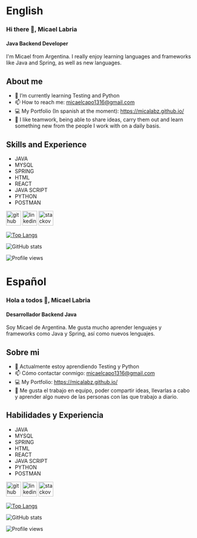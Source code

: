 # English
### Hi there 👋, Micael Labria
#### Java Backend Developer
I'm Micael from Argentina. I really enjoy learning languages and frameworks like Java and Spring, as well as new languages.

## About me
- 🌱 I’m currently learning Testing and Python 
- 📫 How to reach me: micaelcapo1316@gmail.com 
- 💻 My Portfolio (In spanish at the moment): https://micalabz.github.io/
- 🤝 I like teamwork, being able to share ideas, carry them out and learn something new from the people I work with on a daily basis.

## Skills and Experience

- JAVA 
- MYSQL 
- SPRING  
- HTML  
- REACT
- JAVA SCRIPT  
- PYTHON
- POSTMAN 

[<img src='https://cdn.jsdelivr.net/npm/simple-icons@3.0.1/icons/github.svg' alt='github' height='40'>](https://github.com/MicaLabz) 
[<img src='https://cdn.jsdelivr.net/npm/simple-icons@3.0.1/icons/linkedin.svg' alt='linkedin' height='40'>](https://www.linkedin.com/in/micael-fabian-labria/)  [<img src='https://cdn.jsdelivr.net/npm/simple-icons@3.0.1/icons/stackoverflow.svg' alt='stackoverflow' height='40'>](https://stackoverflow.com/users/17818581)  

[![Top Langs](https://github-readme-stats.vercel.app/api/top-langs/?username=MicaLabz)](https://github.com/anuraghazra/github-readme-stats)

![GitHub stats](https://github-readme-stats.vercel.app/api?username=MicaLabz&show_icons=true)  

![Profile views](https://gpvc.arturio.dev/MicaLabz)  

# Español
### Hola a todos 👋, Micael Labria
#### Desarrollador Backend Java
Soy Micael de Argentina. Me gusta mucho aprender lenguajes y frameworks como Java y Spring, así como nuevos lenguajes.

## Sobre mi

- 🌱 Actualmente estoy aprendiendo Testing y Python  
- 📫 Cómo contactar conmigo: micaelcapo1316@gmail.com 
- 💻 My Portfolio: https://micalabz.github.io/
- 🤝 Me gusta el trabajo en equipo, poder compartir ideas, llevarlas a cabo y aprender algo nuevo de las personas con las que trabajo a diario.

## Habilidades y Experiencia

- JAVA 
- MYSQL 
- SPRING  
- HTML  
- REACT
- JAVA SCRIPT  
- PYTHON
- POSTMAN 

[<img src='https://cdn.jsdelivr.net/npm/simple-icons@3.0.1/icons/github.svg' alt='github' height='40'>](https://github.com/MicaLabz)  [<img src='https://cdn.jsdelivr.net/npm/simple-icons@3.0.1/icons/linkedin.svg' alt='linkedin' height='40'>](https://www.linkedin.com/in/micael-fabian-labria/)  [<img src='https://cdn.jsdelivr.net/npm/simple-icons@3.0.1/icons/stackoverflow.svg' alt='stackoverflow' height='40'>](https://stackoverflow.com/users/17818581)  

[![Top Langs](https://github-readme-stats.vercel.app/api/top-langs/?username=MicaLabz)](https://github.com/anuraghazra/github-readme-stats)

![GitHub stats](https://github-readme-stats.vercel.app/api?username=MicaLabz&show_icons=true)  

![Profile views](https://gpvc.arturio.dev/MicaLabz)  

